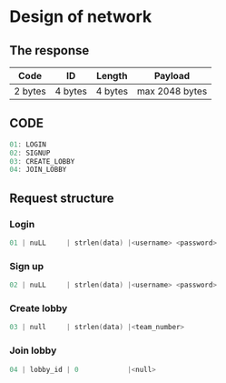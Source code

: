 # Design of network
## The response
| Code | ID | Length | Payload|
|---|---|---|---|
|2 bytes|4 bytes |4 bytes| max 2048 bytes|


## CODE
``` c++
01: LOGIN
02: SIGNUP
03: CREATE_LOBBY
04: JOIN_LOBBY
```

## Request structure
### Login
``` c++
01 | nuLL     | strlen(data) |<username> <password>
```
### Sign up
```c++
02 | nuLL     | strlen(data) |<username> <password>
```
### Create lobby
```c++
03 | null     | strlen(data) |<team_number>
```
### Join lobby
```c++
04 | lobby_id | 0            |<null> 
```
